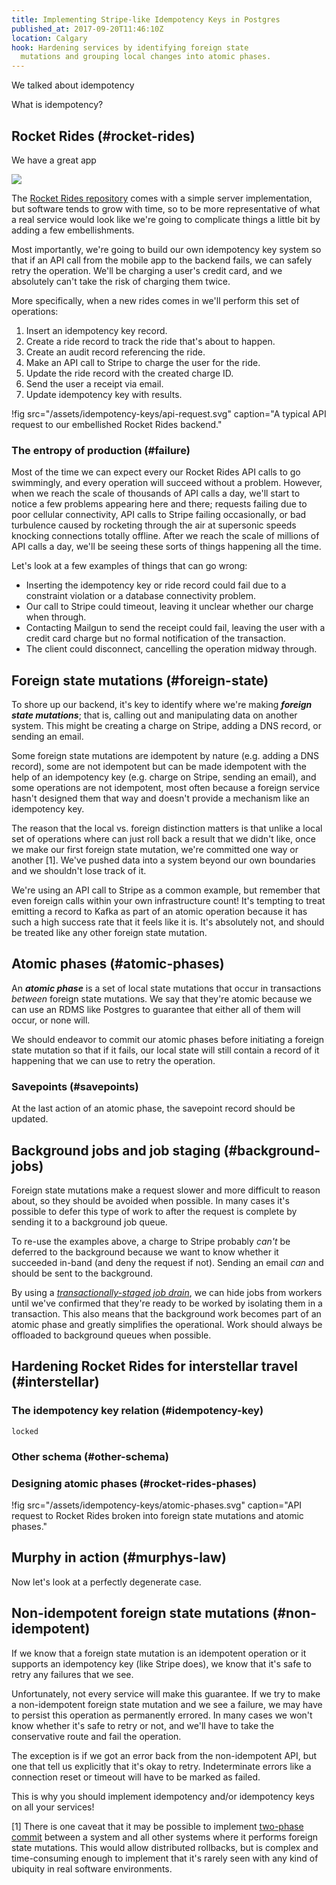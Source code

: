 ```yaml
---
title: Implementing Stripe-like Idempotency Keys in Postgres
published_at: 2017-09-20T11:46:10Z
location: Calgary
hook: Hardening services by identifying foreign state
  mutations and grouping local changes into atomic phases.
---
```


We talked about idempotency

What is idempotency?

## Rocket Rides (#rocket-rides)

We have a great app

<p><img src="/assets/idempotency-keys/rocketrides-ios-ride.png" data-rjs="2"></p>

The [Rocket Rides repository][rocketrides] comes with a
simple server implementation, but software tends to grow
with time, so to be more representative of what a real
service would look like we're going to complicate things a
little bit by adding a few embellishments.

Most importantly, we're going to build our own idempotency
key system so that if an API call from the mobile app to
the backend fails, we can safely retry the operation. We'll
be charging a user's credit card, and we absolutely can't
take the risk of charging them twice.

More specifically, when a new rides comes in we'll perform
this set of operations:

1. Insert an idempotency key record.
2. Create a ride record to track the ride that's about to
   happen.
3. Create an audit record referencing the ride.
4. Make an API call to Stripe to charge the user for the
   ride.
5. Update the ride record with the created charge ID.
6. Send the user a receipt via email.
7. Update idempotency key with results.

!fig src="/assets/idempotency-keys/api-request.svg" caption="A typical API request to our embellished Rocket Rides backend."

### The entropy of production (#failure)

Most of the time we can expect every our Rocket Rides API
calls to go swimmingly, and every operation will succeed
without a problem. However, when we reach the scale of
thousands of API calls a day, we'll start to notice a few
problems appearing here and there; requests failing due to
poor cellular connectivity, API calls to Stripe failing
occasionally, or bad turbulence caused by rocketing through
the air at supersonic speeds knocking connections totally
offline. After we reach the scale of millions of API calls
a day, we'll be seeing these sorts of things happening all
the time.

Let's look at a few examples of things that can go wrong:

* Inserting the idempotency key or ride record could fail
  due to a constraint violation or a database connectivity
  problem.
* Our call to Stripe could timeout, leaving it unclear
  whether our charge when through.
* Contacting Mailgun to send the receipt could fail,
  leaving the user with a credit card charge but no formal
  notification of the transaction.
* The client could disconnect, cancelling the operation
  midway through.

## Foreign state mutations (#foreign-state)

To shore up our backend, it's key to identify where we're
making ***foreign state mutations***; that is, calling out
and manipulating data on another system. This might be
creating a charge on Stripe, adding a DNS record, or
sending an email.

Some foreign state mutations are idempotent by nature (e.g.
adding a DNS record), some are not idempotent but can be
made idempotent with the help of an idempotency key (e.g.
charge on Stripe, sending an email), and some operations
are not idempotent, most often because a foreign service
hasn't designed them that way and doesn't provide a
mechanism like an idempotency key.

The reason that the local vs. foreign distinction matters
is that unlike a local set of operations where can just
roll back a result that we didn't like, once we make our
first foreign state mutation, we're committed one way or
another [1]. We've pushed data into a system beyond our own
boundaries and we shouldn't lose track of it.

We're using an API call to Stripe as a common example, but
remember that even foreign calls within your own
infrastructure count! It's tempting to treat emitting a
record to Kafka as part of an atomic operation because it
has such a high success rate that it feels like it is. It's
absolutely not, and should be treated like any other
foreign state mutation.

## Atomic phases (#atomic-phases)

An ***atomic phase*** is a set of local state mutations
that occur in transactions _between_ foreign state
mutations. We say that they're atomic because we can use an
RDMS like Postgres to guarantee that either all of them
will occur, or none will.

We should endeavor to commit our atomic phases before
initiating a foreign state mutation so that if it fails,
our local state will still contain a record of it happening
that we can use to retry the operation.

### Savepoints (#savepoints)

At the last action of an atomic phase, the savepoint record
should be updated.

## Background jobs and job staging (#background-jobs)

Foreign state mutations make a request slower and more
difficult to reason about, so they should be avoided when
possible. In many cases it's possible to defer this type of
work to after the request is complete by sending it to a
background job queue.

To re-use the examples above, a charge to Stripe probably
_can't_ be deferred to the background because we want to
know whether it succeeded in-band (and deny the request if
not). Sending an email _can_ and should be sent to the
background.

By using a [_transactionally-staged job
drain_](/job-drain), we can hide jobs from workers until
we've confirmed that they're ready to be worked by
isolating them in a transaction. This also means that the
background work becomes part of an atomic phase and greatly
simplifies the operational. Work should always be offloaded
to background queues when possible.

## Hardening Rocket Rides for interstellar travel (#interstellar)

### The idempotency key relation (#idempotency-key)

`locked`

### Other schema (#other-schema)

### Designing atomic phases (#rocket-rides-phases)

!fig src="/assets/idempotency-keys/atomic-phases.svg" caption="API request to Rocket Rides broken into foreign state mutations and atomic phases."

## Murphy in action (#murphys-law)

Now let's look at a perfectly degenerate case.

## Non-idempotent foreign state mutations (#non-idempotent)

If we know that a foreign state mutation is an idempotent
operation or it supports an idempotency key (like Stripe
does), we know that it's safe to retry any failures that we
see.

Unfortunately, not every service will make this guarantee.
If we try to make a non-idempotent foreign state mutation
and we see a failure, we may have to persist this operation
as permanently errored. In many cases we won't know whether
it's safe to retry or not, and we'll have to take the
conservative route and fail the operation.

The exception is if we got an error back from the
non-idempotent API, but one that tell us explicitly that
it's okay to retry. Indeterminate errors like a connection
reset or timeout will have to be marked as failed.

This is why you should implement idempotency and/or
idempotency keys on all your services!

[1] There is one caveat that it may be possible to
implement [two-phase commit][2pc] between a system and all
other systems where it performs foreign state mutations.
This would allow distributed rollbacks, but is complex and
time-consuming enough to implement that it's rarely seen
with any kind of ubiquity in real software environments.

[2pc]: https://en.wikipedia.org/wiki/Two-phase_commit_protocol
[rocketrides]: https://github.com/stripe/stripe-connect-rocketrides

